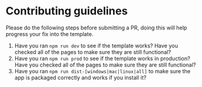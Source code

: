 # Contributing guidelines
Please do the following steps before submitting a PR, doing this will help progress your fix into the template.

1. Have you ran `npm run dev` to see if the template works? Have you checked all of the pages to make sure they are still functional?
2. Have you ran `npm run prod` to see if the template works in production? Have you checked all of the pages to make sure they are still functional?
3. Have you ran `npm run dist-[windows|mac|linux|all]` to make sure the app is packaged correctly and works if you install it?